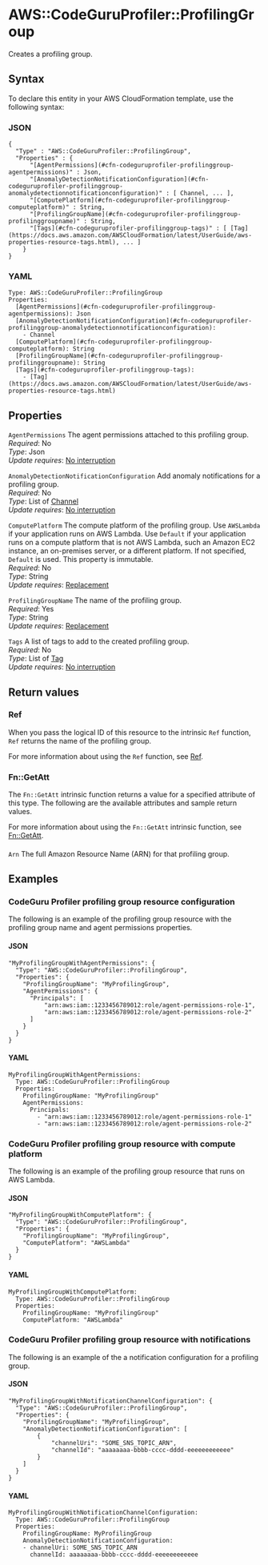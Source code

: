 # AWS::CodeGuruProfiler::ProfilingGroup<a name="aws-resource-codeguruprofiler-profilinggroup"></a>

Creates a profiling group\.

## Syntax<a name="aws-resource-codeguruprofiler-profilinggroup-syntax"></a>

To declare this entity in your AWS CloudFormation template, use the following syntax:

### JSON<a name="aws-resource-codeguruprofiler-profilinggroup-syntax.json"></a>

```
{
  "Type" : "AWS::CodeGuruProfiler::ProfilingGroup",
  "Properties" : {
      "[AgentPermissions](#cfn-codeguruprofiler-profilinggroup-agentpermissions)" : Json,
      "[AnomalyDetectionNotificationConfiguration](#cfn-codeguruprofiler-profilinggroup-anomalydetectionnotificationconfiguration)" : [ Channel, ... ],
      "[ComputePlatform](#cfn-codeguruprofiler-profilinggroup-computeplatform)" : String,
      "[ProfilingGroupName](#cfn-codeguruprofiler-profilinggroup-profilinggroupname)" : String,
      "[Tags](#cfn-codeguruprofiler-profilinggroup-tags)" : [ [Tag](https://docs.aws.amazon.com/AWSCloudFormation/latest/UserGuide/aws-properties-resource-tags.html), ... ]
    }
}
```

### YAML<a name="aws-resource-codeguruprofiler-profilinggroup-syntax.yaml"></a>

```
Type: AWS::CodeGuruProfiler::ProfilingGroup
Properties: 
  [AgentPermissions](#cfn-codeguruprofiler-profilinggroup-agentpermissions): Json
  [AnomalyDetectionNotificationConfiguration](#cfn-codeguruprofiler-profilinggroup-anomalydetectionnotificationconfiguration): 
    - Channel
  [ComputePlatform](#cfn-codeguruprofiler-profilinggroup-computeplatform): String
  [ProfilingGroupName](#cfn-codeguruprofiler-profilinggroup-profilinggroupname): String
  [Tags](#cfn-codeguruprofiler-profilinggroup-tags): 
    - [Tag](https://docs.aws.amazon.com/AWSCloudFormation/latest/UserGuide/aws-properties-resource-tags.html)
```

## Properties<a name="aws-resource-codeguruprofiler-profilinggroup-properties"></a>

`AgentPermissions`  <a name="cfn-codeguruprofiler-profilinggroup-agentpermissions"></a>
The agent permissions attached to this profiling group\.  
*Required*: No  
*Type*: Json  
*Update requires*: [No interruption](https://docs.aws.amazon.com/AWSCloudFormation/latest/UserGuide/using-cfn-updating-stacks-update-behaviors.html#update-no-interrupt)

`AnomalyDetectionNotificationConfiguration`  <a name="cfn-codeguruprofiler-profilinggroup-anomalydetectionnotificationconfiguration"></a>
Add anomaly notifications for a profiling group\.  
*Required*: No  
*Type*: List of [Channel](aws-properties-codeguruprofiler-profilinggroup-channel.md)  
*Update requires*: [No interruption](https://docs.aws.amazon.com/AWSCloudFormation/latest/UserGuide/using-cfn-updating-stacks-update-behaviors.html#update-no-interrupt)

`ComputePlatform`  <a name="cfn-codeguruprofiler-profilinggroup-computeplatform"></a>
 The compute platform of the profiling group\. Use `AWSLambda` if your application runs on AWS Lambda\. Use `Default` if your application runs on a compute platform that is not AWS Lambda, such an Amazon EC2 instance, an on\-premises server, or a different platform\. If not specified, `Default` is used\. This property is immutable\.  
*Required*: No  
*Type*: String  
*Update requires*: [Replacement](https://docs.aws.amazon.com/AWSCloudFormation/latest/UserGuide/using-cfn-updating-stacks-update-behaviors.html#update-replacement)

`ProfilingGroupName`  <a name="cfn-codeguruprofiler-profilinggroup-profilinggroupname"></a>
The name of the profiling group\.  
*Required*: Yes  
*Type*: String  
*Update requires*: [Replacement](https://docs.aws.amazon.com/AWSCloudFormation/latest/UserGuide/using-cfn-updating-stacks-update-behaviors.html#update-replacement)

`Tags`  <a name="cfn-codeguruprofiler-profilinggroup-tags"></a>
 A list of tags to add to the created profiling group\.   
*Required*: No  
*Type*: List of [Tag](https://docs.aws.amazon.com/AWSCloudFormation/latest/UserGuide/aws-properties-resource-tags.html)  
*Update requires*: [No interruption](https://docs.aws.amazon.com/AWSCloudFormation/latest/UserGuide/using-cfn-updating-stacks-update-behaviors.html#update-no-interrupt)

## Return values<a name="aws-resource-codeguruprofiler-profilinggroup-return-values"></a>

### Ref<a name="aws-resource-codeguruprofiler-profilinggroup-return-values-ref"></a>

When you pass the logical ID of this resource to the intrinsic `Ref` function, `Ref` returns the name of the profiling group\.

For more information about using the `Ref` function, see [Ref](https://docs.aws.amazon.com/AWSCloudFormation/latest/UserGuide/intrinsic-function-reference-ref.html)\.

### Fn::GetAtt<a name="aws-resource-codeguruprofiler-profilinggroup-return-values-fn--getatt"></a>

The `Fn::GetAtt` intrinsic function returns a value for a specified attribute of this type\. The following are the available attributes and sample return values\.

For more information about using the `Fn::GetAtt` intrinsic function, see [Fn::GetAtt](https://docs.aws.amazon.com/AWSCloudFormation/latest/UserGuide/intrinsic-function-reference-getatt.html)\.

#### <a name="aws-resource-codeguruprofiler-profilinggroup-return-values-fn--getatt-fn--getatt"></a>

`Arn`  <a name="Arn-fn::getatt"></a>
The full Amazon Resource Name \(ARN\) for that profiling group\.

## Examples<a name="aws-resource-codeguruprofiler-profilinggroup--examples"></a>

### CodeGuru Profiler profiling group resource configuration<a name="aws-resource-codeguruprofiler-profilinggroup--examples--CodeGuru_Profiler_profiling_group_resource_configuration"></a>

The following is an example of the profiling group resource with the profiling group name and agent permissions properties\.

#### JSON<a name="aws-resource-codeguruprofiler-profilinggroup--examples--CodeGuru_Profiler_profiling_group_resource_configuration--json"></a>

```
"MyProfilingGroupWithAgentPermissions": {
  "Type": "AWS::CodeGuruProfiler::ProfilingGroup",
  "Properties": {
    "ProfilingGroupName": "MyProfilingGroup",
    "AgentPermissions": {
      "Principals": [
          "arn:aws:iam::1233456789012:role/agent-permissions-role-1", 
          "arn:aws:iam::1233456789012:role/agent-permissions-role-2"
      ]
    }
  }
}
```

#### YAML<a name="aws-resource-codeguruprofiler-profilinggroup--examples--CodeGuru_Profiler_profiling_group_resource_configuration--yaml"></a>

```
MyProfilingGroupWithAgentPermissions:
  Type: AWS::CodeGuruProfiler::ProfilingGroup
  Properties:
    ProfilingGroupName: "MyProfilingGroup"
    AgentPermissions:
      Principals:
        - "arn:aws:iam::1233456789012:role/agent-permissions-role-1"
        - "arn:aws:iam::1233456789012:role/agent-permissions-role-2"
```

### CodeGuru Profiler profiling group resource with compute platform<a name="aws-resource-codeguruprofiler-profilinggroup--examples--CodeGuru_Profiler_profiling_group_resource_with_compute_platform"></a>

The following is an example of the profiling group resource that runs on AWS Lambda\.

#### JSON<a name="aws-resource-codeguruprofiler-profilinggroup--examples--CodeGuru_Profiler_profiling_group_resource_with_compute_platform--json"></a>

```
"MyProfilingGroupWithComputePlatform": {
  "Type": "AWS::CodeGuruProfiler::ProfilingGroup",
  "Properties": {
    "ProfilingGroupName": "MyProfilingGroup",
    "ComputePlatform": "AWSLambda"
  }
}
```

#### YAML<a name="aws-resource-codeguruprofiler-profilinggroup--examples--CodeGuru_Profiler_profiling_group_resource_with_compute_platform--yaml"></a>

```
MyProfilingGroupWithComputePlatform:
  Type: AWS::CodeGuruProfiler::ProfilingGroup
  Properties:
    ProfilingGroupName: "MyProfilingGroup"
    ComputePlatform: "AWSLambda"
```

### CodeGuru Profiler profiling group resource with notifications<a name="aws-resource-codeguruprofiler-profilinggroup--examples--CodeGuru_Profiler_profiling_group_resource_with_notifications"></a>

The following is an example of the a notification configuration for a profiling group\.

#### JSON<a name="aws-resource-codeguruprofiler-profilinggroup--examples--CodeGuru_Profiler_profiling_group_resource_with_notifications--json"></a>

```
"MyProfilingGroupWithNotificationChannelConfiguration": {
  "Type": "AWS::CodeGuruProfiler::ProfilingGroup",
  "Properties": {
    "ProfilingGroupName": "MyProfilingGroup",
    "AnomalyDetectionNotificationConfiguration": [
        {
            "channelUri": "SOME_SNS_TOPIC_ARN",
            "channelId": "aaaaaaaa-bbbb-cccc-dddd-eeeeeeeeeeee"
        }
    ]
  }
}
```

#### YAML<a name="aws-resource-codeguruprofiler-profilinggroup--examples--CodeGuru_Profiler_profiling_group_resource_with_notifications--yaml"></a>

```
MyProfilingGroupWithNotificationChannelConfiguration:
  Type: AWS::CodeGuruProfiler::ProfilingGroup
  Properties:
    ProfilingGroupName: MyProfilingGroup
    AnomalyDetectionNotificationConfiguration:
    - channelUri: SOME_SNS_TOPIC_ARN
      channelId: aaaaaaaa-bbbb-cccc-dddd-eeeeeeeeeeee
```